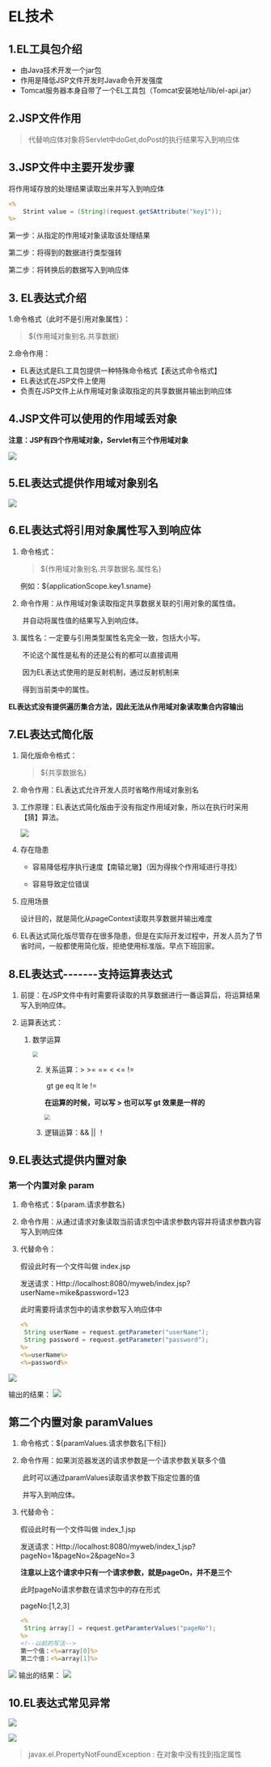 # EL技术

## 1.EL工具包介绍
- 由Java技术开发一个jar包
- 作用是降低JSP文件开发时Java命令开发强度
- Tomcat服务器本身自带了一个EL工具包（Tomcat安装地址/lib/el-api.jar）

## 2.JSP文件作用

> 代替响应体对象将Servlet中doGet,doPost的执行结果写入到响应体

## 3.JSP文件中主要开发步骤

将作用域存放的处理结果读取出来并写入到响应体
```JSP
<%
    Strint value = (String)(request.getSAttribute("key1"));
%>
```

第一步：从指定的作用域对象读取该处理结果

第二步：将得到的数据进行类型强转

第二步：将转换后的数据写入到响应体

## 3. EL表达式介绍

1.命令格式（此时不是引用对象属性）：

> ${作用域对象别名.共享数据}

2.命令作用：

- EL表达式是EL工具包提供一种特殊命令格式【表达式命令格式】
- EL表达式在JSP文件上使用
- 负责在JSP文件上从作用域对象读取指定的共享数据并输出到响应体

## 4.JSP文件可以使用的作用域丢对象

**注意：JSP有四个作用域对象，Servlet有三个作用域对象**

![](https://gitee.com/YunboCheng/imageBad/raw/master/image/20210724165826.png)

## 5.EL表达式提供作用域对象别名

![](https://gitee.com/YunboCheng/imageBad/raw/master/image/20210724170026.png)

## 6.EL表达式将引用对象属性写入到响应体

1. 命令格式：

   > ${作用域对象别名.共享数据名.属性名}

   例如：${applicationScope.key1.sname}

2. 命令作用：从作用域对象读取指定共享数据关联的引用对象的属性值。

   ​					并自动将属性值的结果写入到响应体。

3. 属性名：一定要与引用类型属性名完全一致，包括大小写。

   ​				不论这个属性是私有的还是公有的都可以直接调用

   ​				因为EL表达式使用的是反射机制，通过反射机制来

   ​				得到当前类中的属性。

**EL表达式没有提供遍历集合方法，因此无法从作用域对象读取集合内容输出**

## 7.EL表达式简化版

1. 简化版命令格式：

   > ${共享数据名}

2. 命令作用：EL表达式允许开发人员时省略作用域对象别名

3. 工作原理：EL表达式简化版由于没有指定作用域对象，所以在执行时采用【猜】算法。

   ![](https://gitee.com/YunboCheng/imageBad/raw/master/image/20210724193114.png)

4. 存在隐患

   - 容易降低程序执行速度【南辕北辙】（因为得挨个作用域进行寻找）

   - 容易导致定位错误

5. 应用场景

   设计目的，就是简化从pageContext读取共享数据并输出难度
   
6. EL表达式简化版尽管存在很多隐患，但是在实际开发过程中，开发人员为了节省时间，一般都使用简化版，拒绝使用标准版。早点下班回家。

## 8.EL表达式-------支持运算表达式

1. 前提：在JSP文件中有时需要将读取的共享数据进行一番运算后，将运算结果写入到响应体。

2. 运算表达式：

   1. 数学运算

      <img src="https://gitee.com/YunboCheng/imageBad/raw/master/image/20210724215138.png" style="zoom:67%;" />

      2. 关系运算：>      >=    ==    <    <=   !=

         ​				  gt      ge     eq   lt    le    !=  

         **在运算的时候，可以写 > 也可以写 gt 效果是一样的**

         <img src="https://gitee.com/YunboCheng/imageBad/raw/master/image/20210724221530.png" style="zoom:67%;" />
         
      3. 逻辑运算：&& ||  ！

## 9.EL表达式提供内置对象

### 第一个内置对象 param

1. 命令格式：${param.请求参数名}

2. 命令作用：从通过请求对象读取当前请求包中请求参数内容并将请求参数内容写入到响应体

3. 代替命令：

   假设此时有一个文件叫做 index.jsp

   发送请求：Http://localhost:8080/myweb/index.jsp?userName=mike&password=123

   此时需要将请求包中的请求参数写入响应体中

   ```JSP
   <%
   	String userName = request.getParameter("userName");
   	String password = request.getParameter("password");
   %>
   <%=userName%>
   <%=password%>
   ```
![](https://gitee.com/YunboCheng/imageBad/raw/master/image/20210724223209.png)

输出的结果：
![](https://gitee.com/YunboCheng/imageBad/raw/master/image/20210724224750.png)

## 第二个内置对象 paramValues

1. 命令格式：${paramValues.请求参数名[下标]}

2. 命令作用：如果浏览器发送的请求参数是一个请求参数关联多个值

   ​					此时可以通过paramValues读取请求参数下指定位置的值

   ​					并写入到响应体。

3. 代替命令：

   假设此时有一个文件叫做 index_1.jsp

   发送请求：Http://localhost:8080/myweb/index_1.jsp?pageNo=1&pageNo=2&pageNo=3

   **注意以上这个请求中只有一个请求参数，就是pageOn，并不是三个**

   此时pageNo请求参数在请求包中的存在形式

   pageNo:[1,2,3]

   ```jsp
   <%
   	String array[] = request.getParamterValues("pageNo");
   %>
   <!--以前的写法-->
   第一个值：<%=array[0]%>
   第二个值：<%=array[1]%>
   ```
![](https://gitee.com/YunboCheng/imageBad/raw/master/image/20210724224709.png)
输出的结果：
![](https://gitee.com/YunboCheng/imageBad/raw/master/image/20210724224819.png)
   
## 10.EL表达式常见异常

![](https://gitee.com/YunboCheng/imageBad/raw/master/image/20210724231326.png)

![](https://gitee.com/YunboCheng/imageBad/raw/master/image/20210724231349.png)

> javax.el.PropertyNotFoundException : 在对象中没有找到指定属性

